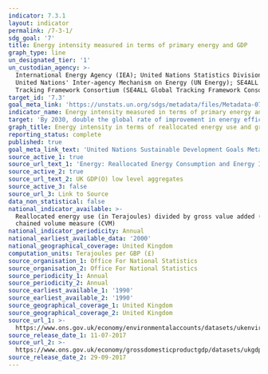 ```yaml
---
indicator: 7.3.1
layout: indicator
permalink: /7-3-1/
sdg_goal: '7'
title: Energy intensity measured in terms of primary energy and GDP
graph_type: line
un_designated_tier: '1'
un_custodian_agency: >-
  International Energy Agency (IEA); United Nations Statistics Division (UNSD);
  United Nations' Inter-agency Mechanism on Energy (UN Energy); SE4ALL Global
  Tracking Framework Consortium (SE4ALL Global Tracking Framework Consortium)
target_id: '7.3'
goal_meta_link: 'https://unstats.un.org/sdgs/metadata/files/Metadata-07-03-01.pdf'
indicator_name: Energy intensity measured in terms of primary energy and GDP
target: 'By 2030, double the global rate of improvement in energy efficiency'
graph_title: Energy intensity in terms of reallocated energy use and gross value added
reporting_status: complete
published: true
goal_meta_link_text: 'United Nations Sustainable Development Goals Metadata: 7.3.1'
source_active_1: true
source_url_text_1: 'Energy: Reallocated Energy Consumption and Energy Intensity, United Kingdom'
source_active_2: true
source_url_text_2: UK GDP(O) low level aggregates
source_active_3: false
source_url_3: Link to Source
data_non_statistical: false
national_indicator_available: >-
  Reallocated energy use (in Terajoules) divided by gross value added (GVA)
  chained volume measure (CVM)
national_indicator_periodicity: Annual
national_earliest_available_data: '2000'
national_geographical_coverage: United Kingdom
computation_units: Terajoules per GBP (£)
source_organisation_1: Office For National Statistics
source_organisation_2: Office For National Statistics
source_periodicity_1: Annual
source_periodicity_2: Annual
source_earliest_available_1: '1990'
source_earliest_available_2: '1990'
source_geographical_coverage_1: United Kingdom
source_geographical_coverage_2: United Kingdom
source_url_1: >-
  https://www.ons.gov.uk/economy/environmentalaccounts/datasets/ukenvironmentalaccountsenergyreallocatedenergyconsumptionandenergyintensityunitedkingdom 
source_release_date_1: 11-07-2017
source_url_2: >-
  https://www.ons.gov.uk/economy/grossdomesticproductgdp/datasets/ukgdpolowlevelaggregates 
source_release_date_2: 29-09-2017
---
```

